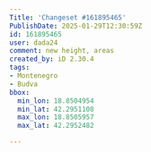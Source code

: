 ```yaml
---
Title: 'Changeset #161895465'
PublishDate: 2025-01-29T12:30:59Z
id: 161895465
user: dada24
comment: new height, areas
created_by: iD 2.30.4
tags:
- Montenegro
- Budva
bbox:
  min_lon: 18.8504954
  min_lat: 42.2951108
  max_lon: 18.8505957
  max_lat: 42.2952482

---
```

